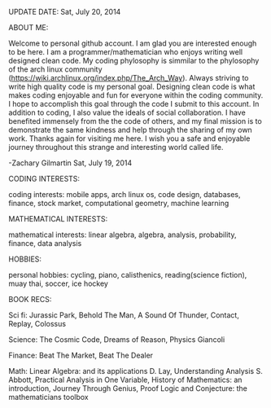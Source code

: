 UPDATE DATE: Sat, July 20, 2014

ABOUT ME:

Welcome to personal github account. I am glad you are interested enough to be here. I am a programmer/mathematician who enjoys writing well designed clean code. My coding phylosophy is simmilar to the phylosophy of the arch linux community (https://wiki.archlinux.org/index.php/The_Arch_Way). Always striving to write high quality code is my personal goal. Designing clean code is what makes coding enjoyable and fun for everyone within the coding community. I hope to accomplish this goal through the code I submit to this account. In addition to coding, I also value the ideals of social collaboration. I have benefited immensely from the the code of others, and my final mission is to demonstrate the same kindness and help through the sharing of my own work. Thanks again for visiting me here. I wish you a safe and enjoyable journey throughout this strange and interesting world called life.

-Zachary Gilmartin
Sat, July 19, 2014


CODING INTERESTS:

coding interests: mobile apps, arch linux os, code design, databases, finance, stock market, computational geometry, machine learning


MATHEMATICAL INTERESTS:

mathematical interests: linear algebra, algebra, analysis, probability, finance, data analysis


HOBBIES:

personal hobbies: cycling, piano, calisthenics, reading(science fiction), muay thai, soccer, ice hockey


BOOK RECS:

Sci fi: Jurassic Park, Behold The Man, A Sound Of Thunder, Contact, Replay, Colossus

Science: The Cosmic Code, Dreams of Reason, Physics Giancoli

Finance: Beat The Market, Beat The Dealer

Math: Linear Algebra: and its applications D. Lay, Understanding Analysis S. Abbott, Practical Analysis in One Variable, History of Mathematics: an introduction, Journey Through Genius, Proof Logic and Conjecture: the mathematicians toolbox  
